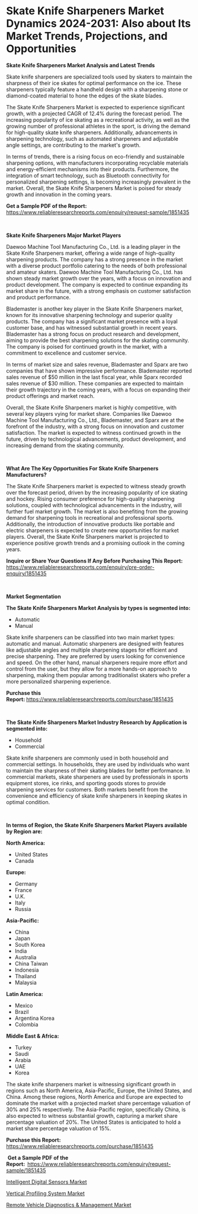<p><h1>Skate Knife Sharpeners Market Dynamics 2024-2031: Also about Its Market Trends, Projections, and Opportunities</h1></p><p><strong>Skate Knife Sharpeners Market Analysis and Latest Trends</strong></p>
<p><p>Skate knife sharpeners are specialized tools used by skaters to maintain the sharpness of their ice skates for optimal performance on the ice. These sharpeners typically feature a handheld design with a sharpening stone or diamond-coated material to hone the edges of the skate blades.</p><p>The Skate Knife Sharpeners Market is expected to experience significant growth, with a projected CAGR of 12.4% during the forecast period. The increasing popularity of ice skating as a recreational activity, as well as the growing number of professional athletes in the sport, is driving the demand for high-quality skate knife sharpeners. Additionally, advancements in sharpening technology, such as automated sharpeners and adjustable angle settings, are contributing to the market's growth.</p><p>In terms of trends, there is a rising focus on eco-friendly and sustainable sharpening options, with manufacturers incorporating recyclable materials and energy-efficient mechanisms into their products. Furthermore, the integration of smart technology, such as Bluetooth connectivity for personalized sharpening settings, is becoming increasingly prevalent in the market. Overall, the Skate Knife Sharpeners Market is poised for steady growth and innovation in the coming years.</p></p>
<p><strong>Get a Sample PDF of the Report:&nbsp;</strong> <a href="https://www.reliableresearchreports.com/enquiry/request-sample/1851435">https://www.reliableresearchreports.com/enquiry/request-sample/1851435</a></p>
<p>&nbsp;</p>
<p><strong>Skate Knife Sharpeners Major Market Players</strong></p>
<p><p>Daewoo Machine Tool Manufacturing Co., Ltd. is a leading player in the Skate Knife Sharpeners market, offering a wide range of high-quality sharpening products. The company has a strong presence in the market with a diverse product portfolio catering to the needs of both professional and amateur skaters. Daewoo Machine Tool Manufacturing Co., Ltd. has shown steady market growth over the years, with a focus on innovation and product development. The company is expected to continue expanding its market share in the future, with a strong emphasis on customer satisfaction and product performance.</p><p>Blademaster is another key player in the Skate Knife Sharpeners market, known for its innovative sharpening technology and superior quality products. The company has a significant market presence with a loyal customer base, and has witnessed substantial growth in recent years. Blademaster has a strong focus on product research and development, aiming to provide the best sharpening solutions for the skating community. The company is poised for continued growth in the market, with a commitment to excellence and customer service.</p><p>In terms of market size and sales revenue, Blademaster and Sparx are two companies that have shown impressive performance. Blademaster reported sales revenue of $50 million in the last fiscal year, while Sparx recorded sales revenue of $30 million. These companies are expected to maintain their growth trajectory in the coming years, with a focus on expanding their product offerings and market reach.</p><p>Overall, the Skate Knife Sharpeners market is highly competitive, with several key players vying for market share. Companies like Daewoo Machine Tool Manufacturing Co., Ltd., Blademaster, and Sparx are at the forefront of the industry, with a strong focus on innovation and customer satisfaction. The market is expected to witness continued growth in the future, driven by technological advancements, product development, and increasing demand from the skating community.</p></p>
<p>&nbsp;</p>
<p><strong>What Are The Key Opportunities For Skate Knife Sharpeners Manufacturers?</strong></p>
<p><p>The Skate Knife Sharpeners market is expected to witness steady growth over the forecast period, driven by the increasing popularity of ice skating and hockey. Rising consumer preference for high-quality sharpening solutions, coupled with technological advancements in the industry, will further fuel market growth. The market is also benefiting from the growing demand for sharpening tools in recreational and professional sports. Additionally, the introduction of innovative products like portable and electric sharpeners is expected to create new opportunities for market players. Overall, the Skate Knife Sharpeners market is projected to experience positive growth trends and a promising outlook in the coming years.</p></p>
<p><strong>Inquire or Share Your Questions If Any Before Purchasing This Report:</strong> <a href="https://www.reliableresearchreports.com/enquiry/pre-order-enquiry/1851435">https://www.reliableresearchreports.com/enquiry/pre-order-enquiry/1851435</a></p>
<p>&nbsp;</p>
<p><strong>Market Segmentation</strong></p>
<p><strong>The Skate Knife Sharpeners Market Analysis by types is segmented into:</strong></p>
<p><ul><li>Automatic</li><li>Manual</li></ul></p>
<p><p>Skate knife sharpeners can be classified into two main market types: automatic and manual. Automatic sharpeners are designed with features like adjustable angles and multiple sharpening stages for efficient and precise sharpening. They are preferred by users looking for convenience and speed. On the other hand, manual sharpeners require more effort and control from the user, but they allow for a more hands-on approach to sharpening, making them popular among traditionalist skaters who prefer a more personalized sharpening experience.</p></p>
<p><strong>Purchase this Report:&nbsp;</strong><a href="https://www.reliableresearchreports.com/purchase/1851435">https://www.reliableresearchreports.com/purchase/1851435</a></p>
<p>&nbsp;</p>
<p><strong>The Skate Knife Sharpeners Market Industry Research by Application is segmented into:</strong></p>
<p><ul><li>Household</li><li>Commercial</li></ul></p>
<p><p>Skate knife sharpeners are commonly used in both household and commercial settings. In households, they are used by individuals who want to maintain the sharpness of their skating blades for better performance. In commercial markets, skate sharpeners are used by professionals in sports equipment stores, ice rinks, and sporting goods stores to provide sharpening services for customers. Both markets benefit from the convenience and efficiency of skate knife sharpeners in keeping skates in optimal condition.</p></p>
<p>&nbsp;</p>
<p><strong>In terms of Region, the Skate Knife Sharpeners Market Players available by Region are:</strong></p>
<p>
    <p> <strong> North America: </strong>
        <ul>
            <li>United States</li>
            <li>Canada</li>
        </ul>
        </p> 
    <p> <strong> Europe: </strong>
        <ul>
            <li>Germany</li>
            <li>France</li>
            <li>U.K.</li>
            <li>Italy</li>
            <li>Russia</li>
        </ul>
        </p> 
    <p> <strong> Asia-Pacific: </strong>
        <ul>
            <li>China</li>
            <li>Japan</li>
            <li>South Korea</li>
            <li>India</li>
            <li>Australia</li>
            <li>China Taiwan</li>
            <li>Indonesia</li>
            <li>Thailand</li>
            <li>Malaysia</li>
        </ul>
        </p> 
    <p> <strong> Latin America: </strong>
        <ul>
            <li>Mexico</li>
            <li>Brazil</li>
            <li>Argentina Korea</li>
            <li>Colombia</li>
        </ul>
        </p> 
    <p> <strong> Middle East & Africa: </strong>
        <ul>
            <li>Turkey</li>
            <li>Saudi</li>
            <li>Arabia</li>
            <li>UAE</li>
            <li>Korea</li>
        </ul>
    </p>
    </p>
<p><p>The skate knife sharpeners market is witnessing significant growth in regions such as North America, Asia-Pacific, Europe, the United States, and China. Among these regions, North America and Europe are expected to dominate the market with a projected market share percentage valuation of 30% and 25% respectively. The Asia-Pacific region, specifically China, is also expected to witness substantial growth, capturing a market share percentage valuation of 20%. The United States is anticipated to hold a market share percentage valuation of 15%.</p></p>
<p><strong>Purchase this Report: </strong><a href="https://www.reliableresearchreports.com/purchase/1851435">https://www.reliableresearchreports.com/purchase/1851435</a></p>
<p>&nbsp;<strong>Get a Sample PDF of the Report:&nbsp;&nbsp;</strong><a href="https://www.reliableresearchreports.com/enquiry/request-sample/1851435">https://www.reliableresearchreports.com/enquiry/request-sample/1851435</a></p>
<p><strong></strong></p>
<p><p><a href="https://issuu.com/reportprime-2/docs/intelligent-digital-sensors-market-size-2030.pptx">Intelligent Digital Sensors Market</a></p><p><a href="https://issuu.com/reportprime-2/docs/vertical-profiling-system-market-size-2030.pptx">Vertical Profiling System Market</a></p><p><a href="https://github.com/PeterParrish5/Market-Research-Report-List-3/blob/main/remote-vehicle-diagnostics-management-market.md">Remote Vehicle Diagnostics & Management Market</a></p></p>